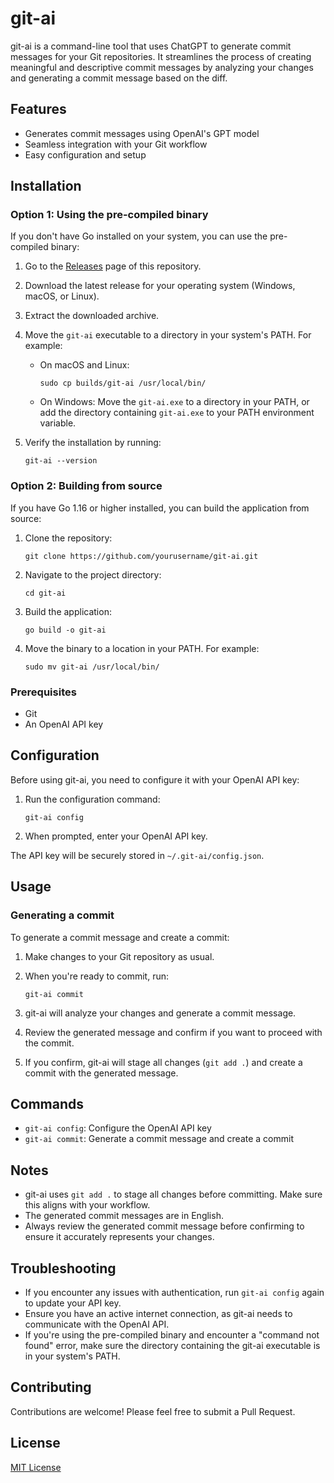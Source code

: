 # git-ai

git-ai is a command-line tool that uses ChatGPT to generate commit messages for your Git repositories. It streamlines the process of creating meaningful and descriptive commit messages by analyzing your changes and generating a commit message based on the diff.

## Features

- Generates commit messages using OpenAI's GPT model
- Seamless integration with your Git workflow
- Easy configuration and setup

## Installation

### Option 1: Using the pre-compiled binary

If you don't have Go installed on your system, you can use the pre-compiled binary:

1. Go to the [Releases](https://github.com/yourusername/git-ai/releases) page of this repository.
2. Download the latest release for your operating system (Windows, macOS, or Linux).
3. Extract the downloaded archive.
4. Move the `git-ai` executable to a directory in your system's PATH. For example:

   - On macOS and Linux:
     ```
     sudo cp builds/git-ai /usr/local/bin/
     ```
   - On Windows: 
     Move the `git-ai.exe` to a directory in your PATH, or add the directory containing `git-ai.exe` to your PATH environment variable.

5. Verify the installation by running:
   ```
   git-ai --version
   ```

### Option 2: Building from source

If you have Go 1.16 or higher installed, you can build the application from source:

1. Clone the repository:
   ```
   git clone https://github.com/yourusername/git-ai.git
   ```

2. Navigate to the project directory:
   ```
   cd git-ai
   ```

3. Build the application:
   ```
   go build -o git-ai
   ```

4. Move the binary to a location in your PATH. For example:
   ```
   sudo mv git-ai /usr/local/bin/
   ```

### Prerequisites

- Git
- An OpenAI API key

## Configuration

Before using git-ai, you need to configure it with your OpenAI API key:

1. Run the configuration command:
   ```
   git-ai config
   ```

2. When prompted, enter your OpenAI API key.

The API key will be securely stored in `~/.git-ai/config.json`.

## Usage

### Generating a commit

To generate a commit message and create a commit:

1. Make changes to your Git repository as usual.

2. When you're ready to commit, run:
   ```
   git-ai commit
   ```

3. git-ai will analyze your changes and generate a commit message.

4. Review the generated message and confirm if you want to proceed with the commit.

5. If you confirm, git-ai will stage all changes (`git add .`) and create a commit with the generated message.

## Commands

- `git-ai config`: Configure the OpenAI API key
- `git-ai commit`: Generate a commit message and create a commit

## Notes

- git-ai uses `git add .` to stage all changes before committing. Make sure this aligns with your workflow.
- The generated commit messages are in English.
- Always review the generated commit message before confirming to ensure it accurately represents your changes.

## Troubleshooting

- If you encounter any issues with authentication, run `git-ai config` again to update your API key.
- Ensure you have an active internet connection, as git-ai needs to communicate with the OpenAI API.
- If you're using the pre-compiled binary and encounter a "command not found" error, make sure the directory containing the git-ai executable is in your system's PATH.

## Contributing

Contributions are welcome! Please feel free to submit a Pull Request.

## License

[MIT License](LICENSE)